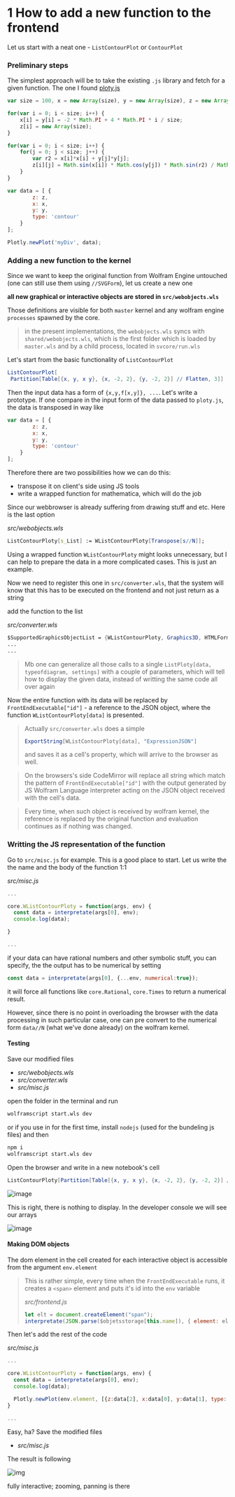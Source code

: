 # 1 How to add a new function to the frontend
Let us start with a neat one - `ListContourPlot` or `ContourPlot`
### Preliminary steps
The simplest approach will be to take the existing `.js` library and fetch for a given function. The one I found [ploty.js](https://plotly.com/javascript/contour-plots/)

```js
var size = 100, x = new Array(size), y = new Array(size), z = new Array(size), i, j;

for(var i = 0; i < size; i++) {
	x[i] = y[i] = -2 * Math.PI + 4 * Math.PI * i / size;
  	z[i] = new Array(size);
}

for(var i = 0; i < size; i++) {
  	for(j = 0; j < size; j++) {
    	var r2 = x[i]*x[i] + y[j]*y[j];
    	z[i][j] = Math.sin(x[i]) * Math.cos(y[j]) * Math.sin(r2) / Math.log(r2+1);
 	}
}

var data = [ {
		z: z,
		x: x,
		y: y,
		type: 'contour'
	}
];

Plotly.newPlot('myDiv', data);
```

### Adding a new function to the kernel

Since we want to keep the original function from Wolfram Engine untouched (one can still use them using `//SVGForm`), let us create a new one

__all new graphical or interactive objects are stored in `src/webobjects.wls`__

Those definitions are visible for both `master` kernel and any wolfram engine `processes` spawned by the core.
> in the present implementations, the `webobjects.wls` syncs with `shared/webobjects.wls`, which is the first folder which is loaded by `master.wls` and by a child process, located in `svcore/run.wls`

Let's start from the basic functionality of `ListContourPlot`
```mathematica
ListContourPlot[
 Partition[Table[{x, y, x y}, {x, -2, 2}, {y, -2, 2}] // Flatten, 3]]
```
Then the input data has a form of `{x,y,f[x,y]}, ...`. Let's write a prototype. If one compare in the input form of the data passed to `ploty.js`, the data is transposed in way like

```js
var data = [ {
		z: z,
		x: x,
		y: y,
		type: 'contour'
	}
];
```
Therefore there are two possibilities how we can do this:
- transpose it on client's side using JS tools
- write a wrapped function for mathematica, which will do the job

Since our webbrowser is already suffering from drawing stuff and etc. Here is the last option

*src/webobjects.wls*
```mathematica
ListContourPloty[s_List] := WListContourPloty[Transpose[s//N]];
```

Using a wrapped function `WListContourPloty` might looks unnecessary, but I can help to prepare the data in a more complicated cases. This is just an example.

Now we need to register this one in `src/converter.wls`, that the system will know that this has to be executed on the frontend and not just return as a string

add the function to the list

*src/converter.wls*
```mathematica
$SupportedGraphicsObjectList = {WListContourPloty, Graphics3D, HTMLForm, WListPloty, TableForm};
...
...
```

>Mb one can generalize all those calls to a single `ListPloty[data, typeofdiagram, settings]` with a couple of parameters, which will tell how to display the given data, instead of writting the same code all over again

Now the entire function with its data will be replaced by `FrontEndExecutable["id"]` - a reference to the JSON object, where the function `WListContourPloty[data]` is presented. 

>Actually `src/converter.wls` does a simple 
>```mathematica
>ExportString[WListContourPloty[data], "ExpressionJSON"]
>``` 
>and saves it as a cell's property, which will arrive to the browser as well.

>On the browsers's side CodeMirror will replace all string which match the pattern of `FrontEndExecutable["id"]` with the output generated by JS Wolfram Language interpreter acting on the JSON object received with the cell's data. 

>Every time, when such object is received by wolfram kernel, the reference is replaced by the original function and evaluation continues as if nothing was changed.

### Writting the JS representation of the function

Go to `src/misc.js` for example. This is a good place to start. Let us write the the name and the body of the function 1:1

*src/misc.js*
```js
...

core.WListContourPloty = function(args, env) {
  const data = interpretate(args[0], env);
  console.log(data);

} 

...
```
if your data can have rational numbers and other symbolic stuff, you can specify, the the output has to be numerical by setting
```js
const data = interpretate(args[0], {...env, numerical:true});
```
it will force all functions like `core.Rational`, `core.Times` to return a numerical result.

However, since there is no point in overloading the browser with the data processing in such particular case, one can pre convert to the numerical form `data//N` (what we've done already) on the wolfram kernel.

#### Testing
Save our modified files
- *src/webobjects.wls*
- *src/converter.wls*
- *src/misc.js*

open the folder in the terminal and run
```bash
wolframscript start.wls dev
```
or if you use in for the first time, install `nodejs` (used for the bundeling js files) and then
```bash
npm i
wolframscript start.wls dev
```

Open the browser and write in a new notebook's cell

```mathematica
ListContourPloty[Partition[Table[{x, y, x y}, {x, -2, 2}, {y, -2, 2}] // Flatten, 3]]
```

![image](../imgs/tutor-1-img-emptycell.png)

This is right, there is nothing to display. In the developer console we will see our arrays

![image](../imgs/tutor-1-img-consolelog.png)

#### Making DOM objects
The dom element in the cell created for each interactive object is accessible from the argument `env.element`
>This is rather simple, every time when the `FrontEndExecutable` runs, it creates a `<span>` element and puts it's id into the `env` variable
>
>*src/frontend.js*
>```js
>let elt = document.createElement("span");
>interpretate(JSON.parse($objetsstorage[this.name]), { element: elt });
>```

Then let's add the rest of the code 

*src/misc.js*
```js
...

core.WListContourPloty = function(args, env) {
  const data = interpretate(args[0], env);
  console.log(data);

  Plotly.newPlot(env.element, [{z:data[2], x:data[0], y:data[1], type: 'contour'}]);
} 

...
```
Easy, ha?
Save the modified files
- *src/misc.js*

The result is following

![img](../imgs/tutor-1-img-contourplot.png)

fully interactive; zooming, panning is there